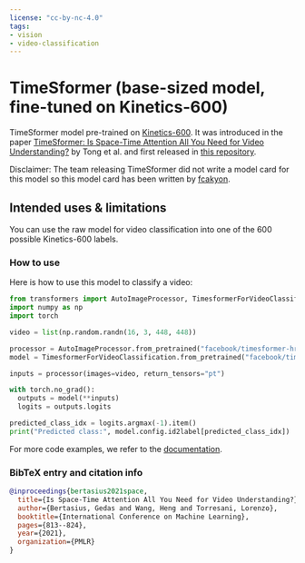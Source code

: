 ```yaml
---
license: "cc-by-nc-4.0"
tags:
- vision
- video-classification
---
```


# TimeSformer (base-sized model, fine-tuned on Kinetics-600) 

TimeSformer model pre-trained on [Kinetics-600](https://www.deepmind.com/open-source/kinetics). It was introduced in the paper [TimeSformer: Is Space-Time Attention All You Need for Video Understanding?](https://arxiv.org/abs/2102.05095) by Tong et al. and first released in [this repository](https://github.com/facebookresearch/TimeSformer). 

Disclaimer: The team releasing TimeSformer did not write a model card for this model so this model card has been written by [fcakyon](https://github.com/fcakyon).

## Intended uses & limitations

You can use the raw model for video classification into one of the 600 possible Kinetics-600 labels.

### How to use

Here is how to use this model to classify a video:

```python
from transformers import AutoImageProcessor, TimesformerForVideoClassification
import numpy as np
import torch

video = list(np.random.randn(16, 3, 448, 448))

processor = AutoImageProcessor.from_pretrained("facebook/timesformer-hr-finetuned-k600")
model = TimesformerForVideoClassification.from_pretrained("facebook/timesformer-hr-finetuned-k600")

inputs = processor(images=video, return_tensors="pt")

with torch.no_grad():
  outputs = model(**inputs)
  logits = outputs.logits

predicted_class_idx = logits.argmax(-1).item()
print("Predicted class:", model.config.id2label[predicted_class_idx])
```

For more code examples, we refer to the [documentation](https://huggingface.co/transformers/main/model_doc/timesformer.html#).

### BibTeX entry and citation info

```bibtex
@inproceedings{bertasius2021space,
  title={Is Space-Time Attention All You Need for Video Understanding?},
  author={Bertasius, Gedas and Wang, Heng and Torresani, Lorenzo},
  booktitle={International Conference on Machine Learning},
  pages={813--824},
  year={2021},
  organization={PMLR}
}
```